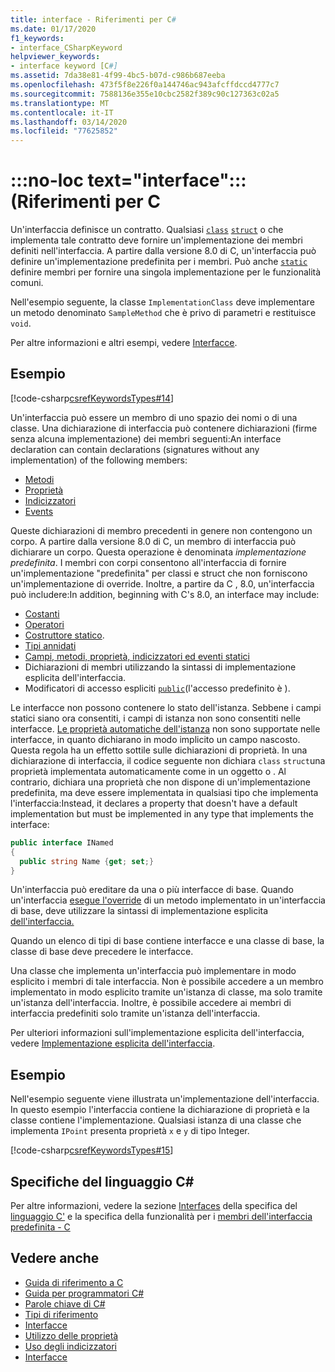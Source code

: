 ```yaml
---
title: interface - Riferimenti per C#
ms.date: 01/17/2020
f1_keywords:
- interface_CSharpKeyword
helpviewer_keywords:
- interface keyword [C#]
ms.assetid: 7da38e81-4f99-4bc5-b07d-c986b687eeba
ms.openlocfilehash: 473f5f8e226f0a144746ac943afcffdccd4777c7
ms.sourcegitcommit: 7588136e355e10cbc2582f389c90c127363c02a5
ms.translationtype: MT
ms.contentlocale: it-IT
ms.lasthandoff: 03/14/2020
ms.locfileid: "77625852"
---
```

# <a name="no-loc-textinterface-c-reference"></a>:::no-loc text="interface":::(Riferimenti per C

Un'interfaccia definisce un contratto. Qualsiasi [`class`](class.md) [`struct`](../builtin-types/struct.md) o che implementa tale contratto deve fornire un'implementazione dei membri definiti nell'interfaccia. A partire dalla versione 8.0 di C, un'interfaccia può definire un'implementazione predefinita per i membri. Può anche [`static`](static.md) definire membri per fornire una singola implementazione per le funzionalità comuni.

Nell'esempio seguente, la classe `ImplementationClass` deve implementare un metodo denominato `SampleMethod` che è privo di parametri e restituisce `void`.

Per altre informazioni e altri esempi, vedere [Interfacce](../../programming-guide/interfaces/index.md).

## <a name="example"></a>Esempio

[!code-csharp[csrefKeywordsTypes#14](~/samples/snippets/csharp/VS_Snippets_VBCSharp/csrefKeywordsTypes/CS/keywordsTypes.cs#14)]

Un'interfaccia può essere un membro di uno spazio dei nomi o di una classe. Una dichiarazione di interfaccia può contenere dichiarazioni (firme senza alcuna implementazione) dei membri seguenti:An interface declaration can contain declarations (signatures without any implementation) of the following members:

- [Metodi](../../programming-guide/classes-and-structs/methods.md)
- [Proprietà](../../programming-guide/classes-and-structs/using-properties.md)
- [Indicizzatori](../../programming-guide/indexers/using-indexers.md)
- [Events](event.md)

Queste dichiarazioni di membro precedenti in genere non contengono un corpo. A partire dalla versione 8.0 di C, un membro di interfaccia può dichiarare un corpo. Questa operazione è denominata *implementazione predefinita*. I membri con corpi consentono all'interfaccia di fornire un'implementazione "predefinita" per classi e struct che non forniscono un'implementazione di override. Inoltre, a partire da C , 8.0, un'interfaccia può includere:In addition, beginning with C's 8.0, an interface may include:

- [Costanti](const.md)
- [Operatori](../operators/operator-overloading.md)
- [Costruttore statico](../../programming-guide/classes-and-structs/constructors.md#static-constructors).
- [Tipi annidati](../../programming-guide/classes-and-structs/nested-types.md)
- [Campi, metodi, proprietà, indicizzatori ed eventi statici](static.md)
- Dichiarazioni di membri utilizzando la sintassi di implementazione esplicita dell'interfaccia.
- Modificatori di accesso espliciti [`public`](access-modifiers.md)(l'accesso predefinito è ).

Le interfacce non possono contenere lo stato dell'istanza. Sebbene i campi statici siano ora consentiti, i campi di istanza non sono consentiti nelle interfacce. [Le proprietà automatiche dell'istanza](../../programming-guide/classes-and-structs/auto-implemented-properties.md) non sono supportate nelle interfacce, in quanto dichiarano in modo implicito un campo nascosto. Questa regola ha un effetto sottile sulle dichiarazioni di proprietà. In una dichiarazione di interfaccia, il codice seguente non dichiara `class` `struct`una proprietà implementata automaticamente come in un oggetto o . Al contrario, dichiara una proprietà che non dispone di un'implementazione predefinita, ma deve essere implementata in qualsiasi tipo che implementa l'interfaccia:Instead, it declares a property that doesn't have a default implementation but must be implemented in any type that implements the interface:

```csharp
public interface INamed
{
  public string Name {get; set;}
}
```

Un'interfaccia può ereditare da una o più interfacce di base. Quando un'interfaccia [esegue l'override](override.md) di un metodo implementato in un'interfaccia di base, deve utilizzare la sintassi di implementazione esplicita [dell'interfaccia.](../../programming-guide/interfaces/explicit-interface-implementation.md)

Quando un elenco di tipi di base contiene interfacce e una classe di base, la classe di base deve precedere le interfacce.

Una classe che implementa un'interfaccia può implementare in modo esplicito i membri di tale interfaccia. Non è possibile accedere a un membro implementato in modo esplicito tramite un'istanza di classe, ma solo tramite un'istanza dell'interfaccia. Inoltre, è possibile accedere ai membri di interfaccia predefiniti solo tramite un'istanza dell'interfaccia.

Per ulteriori informazioni sull'implementazione esplicita dell'interfaccia, vedere [Implementazione esplicita dell'interfaccia](../../programming-guide/interfaces/explicit-interface-implementation.md).

## <a name="example"></a>Esempio

Nell'esempio seguente viene illustrata un'implementazione dell'interfaccia. In questo esempio l'interfaccia contiene la dichiarazione di proprietà e la classe contiene l'implementazione. Qualsiasi istanza di una classe che implementa `IPoint` presenta proprietà `x` e `y` di tipo Integer.

[!code-csharp[csrefKeywordsTypes#15](~/samples/snippets/csharp/VS_Snippets_VBCSharp/csrefKeywordsTypes/CS/keywordsTypes.cs#15)]

## <a name="c-language-specification"></a>Specifiche del linguaggio C#

Per altre informazioni, vedere la sezione [Interfaces](~/_csharplang/spec/interfaces.md) della specifica del [linguaggio C'](~/_csharplang/spec/introduction.md) e la specifica della funzionalità per i [membri dell'interfaccia predefinita - C](~/_csharplang/proposals/csharp-8.0/default-interface-methods.md)

## <a name="see-also"></a>Vedere anche

- [Guida di riferimento a C](../index.md)
- [Guida per programmatori C#](../../programming-guide/index.md)
- [Parole chiave di C#](index.md)
- [Tipi di riferimento](reference-types.md)
- [Interfacce](../../programming-guide/interfaces/index.md)
- [Utilizzo delle proprietà](../../programming-guide/classes-and-structs/using-properties.md)
- [Uso degli indicizzatori](../../programming-guide/indexers/using-indexers.md)
- [Interfacce](../../programming-guide/interfaces/index.md)
